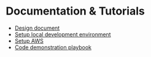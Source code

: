 Documentation & Tutorials
===

* [Design document](DESIGN.md)
* [Setup local development environment](LOCAL_DEV_TUTORIAL.md)
* [Setup AWS](AWS_SETUP.md)
* [Code demonstration playbook](DEMO.md)